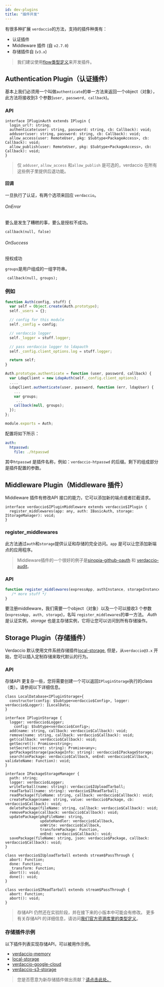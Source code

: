 ```yaml
---
id: dev-plugins
title: "插件开发"
---
```

有很多种扩展 `verdaccio`的方法，支持的插件种类有：

* 认证插件
* Middleware 插件 (自 `v2.7.0`)
* 存储插件自 (`v3.x`)

> 我们建议使用[flow类型定义](https://github.com/verdaccio/flow-types)来开发插件。

## Authentication Plugin（认证插件）

基本上我们必须用一个叫做`authenticate`的单一方法来返回一个object（对象），此方法将接收到3 个参数(`user, password, callback`)。

### API

```flow
interface IPluginAuth extends IPlugin {
  login_url?: string;
  authenticate(user: string, password: string, cb: Callback): void;
  adduser(user: string, password: string, cb: Callback): void;
  allow_access(user: RemoteUser, pkg: $Subtype<PackageAccess>, cb: Callback): void;
  allow_publish(user: RemoteUser, pkg: $Subtype<PackageAccess>, cb: Callback): void;
}
```

> 仅 `adduser`, `allow_access` 和`allow_publish` 是可选的，verdaccio 在所有这些例子里提供后退功能。

#### 回调

一旦执行了认证，有两个选项来回应 `verdaccio`。

###### OnError

要么是发生了糟糕的事，要么是授权不成功。

```flow
callback(null, false)
```

###### OnSuccess

授权成功

`groups`是用户组成的一组字符串。

     callback(null, groups);
    

### 例如

```javascript
function Auth(config, stuff) {
  var self = Object.create(Auth.prototype);
  self._users = {};

  // config for this module
  self._config = config;

  // verdaccio logger
  self._logger = stuff.logger;

  // pass verdaccio logger to ldapauth
  self._config.client_options.log = stuff.logger;

  return self;
}

Auth.prototype.authenticate = function (user, password, callback) {
  var LdapClient = new LdapAuth(self._config.client_options);
  ....
  LdapClient.authenticate(user, password, function (err, ldapUser) {
    ...
    var groups;
     ...
    callback(null, groups);
  });
};

module.exports = Auth;
```

配置将如下所示：

```yaml
auth:
  htpasswd:
    file: ./htpasswd
```

其中`htpasswd` 是插件名称，例如：`verdaccio-htpasswd` 的后缀。剩下的组成部分是插件配置的参数。

## Middleware Plugin（Middleware 插件）

Middleware 插件有修改API 接口的能力，它可以添加新的端点或者拦截请求。

```flow
interface verdaccio$IPluginMiddleware extends verdaccio$IPlugin {
  register_middlewares(app: any, auth: IBasicAuth, storage: IStorageManager): void;
}
```

### register_middlewares

此方法通过`auth`和`storage`提供认证和存储的完全访问。`app` 是可以让您添加新端点的应用程序。

> Middleware插件的一个很好的例子是[sinopia-github-oauth](https://github.com/soundtrackyourbrand/sinopia-github-oauth) 和 [verdaccio-audit](https://github.com/verdaccio/verdaccio-audit)。

### API

```js
function register_middlewares(expressApp, authInstance, storageInstance) {
   /* more stuff */
}
```

要注册middleware，我们需要一个object（对象）以及一个可以接收3 个参数(`expressApp, auth, storage`)，名叫 `register_middlewares`的单一方法。 *Auth*是认证实例，*storage* 也是主存储实例，它将让您可以访问到所有存储操作。

## Storage Plugin（存储插件）

Verdaccio 默认使用文件系统存储插件[local-storage](https://github.com/verdaccio/local-storage), 但是，从`verdaccio@3.x` 开始，您可以插入定制存储来取代默认的行为。

### API

存储API 更复杂一些，您将需要创建一个可以返回`IPluginStorage`执行的class（类）。请参阅以下详细信息。

```flow
class LocalDatabase<IPluginStorage>{
  constructor(config: $Subtype<verdaccio$Config>, logger: verdaccio$Logger): ILocalData;
}

interface IPluginStorage {
  logger: verdaccio$Logger;
    config: $Subtype<verdaccio$Config>;
  add(name: string, callback: verdaccio$Callback): void;
  remove(name: string, callback: verdaccio$Callback): void;
  get(callback: verdaccio$Callback): void;
  getSecret(): Promise<string>;
  setSecret(secret: string): Promise<any>;
  getPackageStorage(packageInfo: string): verdaccio$IPackageStorage;
  search(onPackage: verdaccio$Callback, onEnd: verdaccio$Callback, validateName: Function): void;
}

interface IPackageStorageManager {
  path: string;
  logger: verdaccio$Logger;
  writeTarball(name: string): verdaccio$IUploadTarball;
  readTarball(name: string): verdaccio$IReadTarball;
  readPackage(fileName: string, callback: verdaccio$Callback): void;
  createPackage(name: string, value: verdaccio$Package, cb: verdaccio$Callback): void;
  deletePackage(fileName: string, callback: verdaccio$Callback): void;
  removePackage(callback: verdaccio$Callback): void;
  updatePackage(pkgFileName: string,
                updateHandler: verdaccio$Callback,
                onWrite: verdaccio$Callback,
                transformPackage: Function,
                onEnd: verdaccio$Callback): void;
  savePackage(fileName: string, json: verdaccio$Package, callback: verdaccio$Callback): void;
}

class verdaccio$IUploadTarball extends stream$PassThrough {
  abort: Function;
  done: Function;
  _transform: Function;
  abort(): void;
  done(): void;
}

class verdaccio$IReadTarball extends stream$PassThrough {
  abort: Function;
  abort(): void;
}
```

> 存储API 仍然还在实验阶段，并在接下来的小版本中可能会有修改。 更多有关存储API 的详细信息，请访问[我们官方资源库里的类型定义](https://github.com/verdaccio/flow-types)。

### 存储插件示例

以下插件列表实现存储API，可以被用作示例。

* [verdaccio-memory](https://github.com/verdaccio/verdaccio-memory)
* [local-storage](https://github.com/verdaccio/local-storage)
* [verdaccio-google-cloud](https://github.com/verdaccio/verdaccio-google-cloud)
* [verdaccio-s3-storage](https://github.com/Remitly/verdaccio-s3-storage/tree/s3)

> 您是否愿意为新存储插件做出贡献？[请点击此处。](https://github.com/verdaccio/verdaccio/issues/103#issuecomment-357478295)